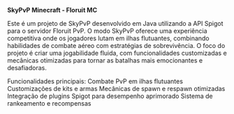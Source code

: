 **SkyPvP Minecraft - Floruit MC**

Este é um projeto de SkyPvP desenvolvido em Java utilizando a API Spigot para o servidor Floruit PvP. O modo SkyPvP oferece uma experiência competitiva onde os jogadores lutam em ilhas flutuantes, combinando habilidades de combate aéreo com estratégias de sobrevivência. O foco do projeto é criar uma jogabilidade fluida, com funcionalidades customizadas e mecânicas otimizadas para tornar as batalhas mais emocionantes e desafiadoras.

Funcionalidades principais:
Combate PvP em ilhas flutuantes
Customizações de kits e armas
Mecânicas de spawn e respawn otimizadas
Integração de plugins Spigot para desempenho aprimorado
Sistema de rankeamento e recompensas
